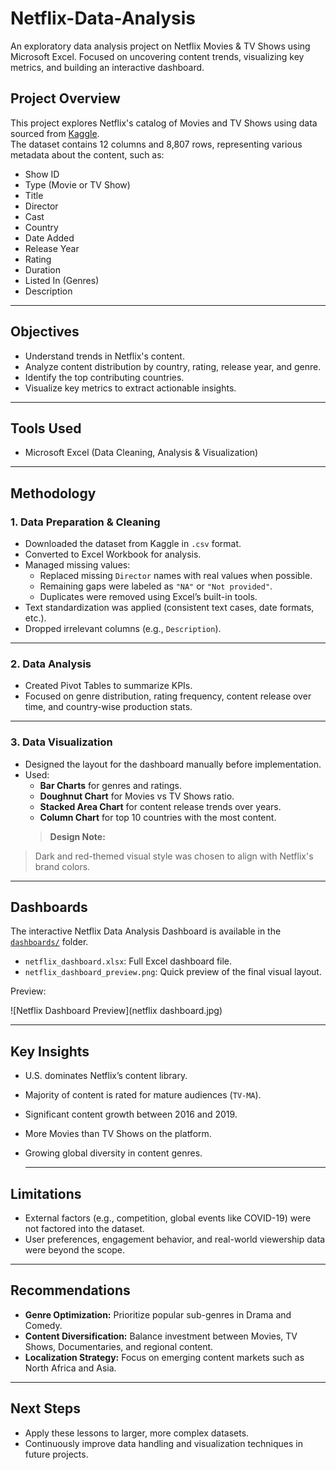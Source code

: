 # Netflix-Data-Analysis
An exploratory data analysis project on Netflix Movies &amp; TV Shows using Microsoft Excel. Focused on uncovering content trends, visualizing key metrics, and building an interactive dashboard.

## Project Overview

This project explores Netflix's catalog of Movies and TV Shows using data sourced from [Kaggle](https://www.kaggle.com/shivamb/netflix-shows).  
The dataset contains 12 columns and 8,807 rows, representing various metadata about the content, such as:

- Show ID
- Type (Movie or TV Show)
- Title
- Director
- Cast
- Country
- Date Added
- Release Year
- Rating
- Duration
- Listed In (Genres)
- Description

---

## Objectives

- Understand trends in Netflix's content.
- Analyze content distribution by country, rating, release year, and genre.
- Identify the top contributing countries.
- Visualize key metrics to extract actionable insights.

---

## Tools Used

- Microsoft Excel (Data Cleaning, Analysis & Visualization)

---

## Methodology

### 1. Data Preparation & Cleaning
- Downloaded the dataset from Kaggle in `.csv` format.
- Converted to Excel Workbook for analysis.
- Managed missing values:
  - Replaced missing `Director` names with real values when possible.
  - Remaining gaps were labeled as `"NA"` or `"Not provided"`.
  - Duplicates were removed using Excel’s built-in tools.
- Text standardization was applied (consistent text cases, date formats, etc.).
- Dropped irrelevant columns (e.g., `Description`).

---

### 2. Data Analysis

- Created Pivot Tables to summarize KPIs.
- Focused on genre distribution, rating frequency, content release over time, and country-wise production stats.

---

### 3. Data Visualization

- Designed the layout for the dashboard manually before implementation.
- Used:
  - **Bar Charts** for genres and ratings.
  - **Doughnut Chart** for Movies vs TV Shows ratio.
  - **Stacked Area Chart** for content release trends over years.
  - **Column Chart** for top 10 countries with the most content.
  > **Design Note:**  
> Dark and red-themed visual style was chosen to align with Netflix's brand colors.

---

## Dashboards

The interactive Netflix Data Analysis Dashboard is available in the [`dashboards/`](dashboards/) folder.

- `netflix_dashboard.xlsx`: Full Excel dashboard file.
- `netflix_dashboard_preview.png`: Quick preview of the final visual layout.

Preview:

![Netflix Dashboard Preview](netflix dashboard.jpg)

---

##  Key Insights

- U.S. dominates Netflix’s content library.
- Majority of content is rated for mature audiences (`TV-MA`).
- Significant content growth between 2016 and 2019.
- More Movies than TV Shows on the platform.
- Growing global diversity in content genres.

  ---

## Limitations

- External factors (e.g., competition, global events like COVID-19) were not factored into the dataset.
- User preferences, engagement behavior, and real-world viewership data were beyond the scope.

---

## Recommendations

- **Genre Optimization:** Prioritize popular sub-genres in Drama and Comedy.
- **Content Diversification:** Balance investment between Movies, TV Shows, Documentaries, and regional content.
- **Localization Strategy:** Focus on emerging content markets such as North Africa and Asia.

---

## Next Steps

- Apply these lessons to larger, more complex datasets.
- Continuously improve data handling and visualization techniques in future projects.


